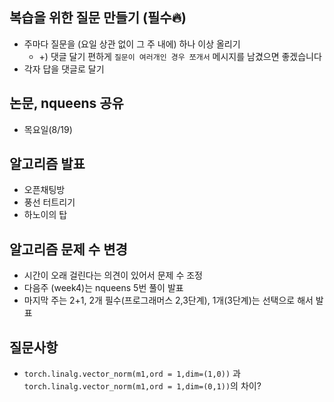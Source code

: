 ## 복습을 위한 질문 만들기 (필수🔥)
- 주마다 질문을 (요일 상관 없이 그 주 내에) 하나 이상 올리기
  - +) 댓글 달기 편하게 `질문이 여러개인 경우 쪼개서` 메시지를 남겼으면 좋겠습니다
- 각자 답을 댓글로 달기

## 논문, nqueens 공유
- 목요일(8/19)

## 알고리즘 발표
- 오픈채팅방
- 풍선 터트리기
- 하노이의 탑

## 알고리즘 문제 수 변경
- 시간이 오래 걸린다는 의견이 있어서 문제 수 조정
- 다음주 (week4)는 nqueens 5번 풀이 발표
- 마지막 주는 2+1, 2개 필수(프로그래머스 2,3단계), 1개(3단계)는 선택으로 해서 발표

## 질문사항
- `torch.linalg.vector_norm(m1,ord = 1,dim=(1,0))` 과 `torch.linalg.vector_norm(m1,ord = 1,dim=(0,1))`의 차이?
